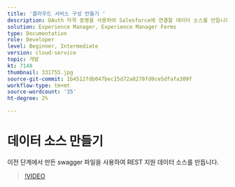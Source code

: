 ```yaml
---
title: '클라우드 서비스 구성 만들기 '
description: OAuth 자격 증명을 사용하여 Salesforce에 연결할 데이터 소스를 만듭니다
solution: Experience Manager, Experience Manager Forms
type: Documentation
role: Developer
level: Beginner, Intermediate
version: cloud-service
topic: 개발
kt: 7148
thumbnail: 331755.jpg
source-git-commit: 1b4512fdb047bec15d72a8278fd0ce5dfafa309f
workflow-type: tm+mt
source-wordcount: '35'
ht-degree: 2%

---
```


# 데이터 소스 만들기

이전 단계에서 만든 swagger 파일을 사용하여 REST 지원 데이터 소스를 만듭니다.

>[!VIDEO](https://video.tv.adobe.com/v/331755/?quality=12&learn=on)
